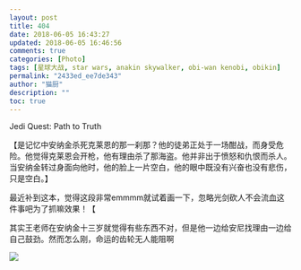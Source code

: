 ```yaml
---
layout: post
title: 404
date: 2018-06-05 16:43:27
updated: 2018-06-05 16:46:56
comments: true
categories: [Photo]
tags: [星球大战, star wars, anakin skywalker, obi-wan kenobi, obikin]
permalink: "2433ed_ee7de343"
author: "猫厨"
description: ""
toc: true
---
```


<p>Jedi Quest: Path to Truth<br /></p> 
<p>【是记忆中安纳金杀死克莱恩的那一刹那？他的徒弟正处于一场酣战，而身受危险。他觉得克莱恩会开枪，他有理由杀了那海盗。他并非出于愤怒和仇恨而杀人。当安纳金转过身面向他时，他的脸上一片空白，他的眼中既没有兴奋也没有悲伤，只是空白。】<br /></p> 
<p>最近补到这本，觉得这段非常emmmm就试着画一下，忽略光剑砍人不会流血这件事吧为了抓嘛效果！【</p> 
<p>其实王老师在安纳金十三岁就觉得有些东西不对，但是他一边给安尼找理由一边给自己鼓劲。然而怎么刚，命运的齿轮无人能阻啊</p>

![](/img/img_cVZNdzJtQk9JV2YvSkxIalo5U2J2ODU3UkhjcEZHNDVKWG9iWm9kV2VQMHArWVMwdWloTER3PT0.jpg)
